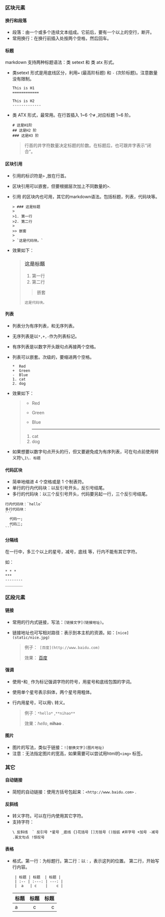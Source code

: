 ### 区块元素

#### 换行和段落

* 段落：由一个或多个连续文本组成。它前后，要有一个以上的空行，断开。
* 常用换行：在换行前插入处按两个空格，然后回车。

#### 标题

markdown 支持两种标题语法：类 setext 和 类 atx 形式。

* 类setext 形式是用底线区分，利用`=`  (最高阶标题)  和 `-` (次阶标题)。注意数量 没有限制。

  ```shell
  This is H1
  ============

  This is H2
  -------------
  ```

* 类 ATX 形式，最常用。在行首插入 1~6 个`#` ,对应标题 1~6 阶。

  ```shell
  # 这是H1阶
  ## 这是H2 阶
  ### 这是H3 阶
  ```

  > 行首的井字符数量决定标题的阶数。在标题后，也可跟井字表示“闭合”。

#### 区块引用

* 引用的标识符是`>` ,放在行首。

* 区块引用可以嵌套，但要根据层次加上不同数量的`>`.

* 引用 的区块内也可用，其它的markdown语法。包括标题，列表，代码块等。

  ```shell
  > ### 这是标题
  >
  >1. 第一行
  >2. 第二行
  >
  >> 嵌套
  >
  > `这是代码块。`
  ```

* 效果如下：

  > ### 这是标题
  >
  > 1. 第一行
  > 2. 第二行
  >
  > > 嵌套
  >
  > `这是代码块。`

#### 列表

* 列表分为有序列表，和无序列表。

* 无序列表是以`*,+,-`作为列表标记。

* 有序列表是以数字开头跟句点再接两个空格。

* 列表可以嵌套。次级的，要缩进两个空格。

  ```shell
  *  Red
  +  Green
  -  Blue
  1. cat
  2. dog
  ```

* 效果如下：

  > *  Red
  > +  Green
  > -  Blue
  >
  >    ------------
  > 1. cat
  > 2. dog

* 如果想要以数字句点开头的行，但又要避免成为有序列表，可在句点前使用转义符`\`,`1\. 标题`

#### 代码区块

* 简单地缩进 4 个空格或是 1 个制表符。
* 单行的行内代码块：以反引号开头，反引号结尾。
* 多行的代码块：以三个反引号开头，代码要另起一行，三个反引号结尾。

```shell
行内代码块：`hello`
多行代码块：
​```
  代码一;
  代码二;
​```
```

#### 分隔线

在一行中，多三个以上的星号，减号，底线 等，行内不能有其它字符。

如：

```shell
* * *
***
--------
________
```

### 区段元素

#### 链接

* 常用的行内式链接，写法：`[链接文字](链接地址)`。

* 链接地址也可写相对路径：表示到本主机的资源。如：`[nice](static/nice.jpg)`

  > 例子：` [百度](http://www.baidu.com)`
  >
  > 效果： [百度](http://www.baidu.com)

#### 强调

* 使用`*`和`_` 作为标记强调字符的符号，用星号和底线包围的字词。

* 使用单个星号表示斜体，两个星号用粗体。

* 行内用星号，可以用`\` 转义。

  > 例子：`*hello*` ,`**nihao**`
  >
  > 效果：*hello*, **nihao** .

#### 图片

* 图片的写法，类似于链接：`![替换文字](图片地址)`
* 注意：无法指定图片的宽高，如果需要可以尝试用html的`<img>` 标签。

### 其它

#### 自动链接

* 简短的自动链接：使用方括号包起来：`<http://www.baidu.com>` .

#### 反斜线

* 转义字符。可以在行内使用其它字符。
* 支持字符：
  ```
  \ 反斜线  ` 反引号 *星号 _底线 {}花括号 []方括号 ()括弧 #井字号 +加号 -减号 .英文句点 !惊叹号 
  ```

#### 表格

* 格式。第一行：为标题行。第二行：以`：`，表示这列的位置。 第二行，开始写行内容。

  ```
   | 标题 | 标题  | 标题 |
   | :-- | :---: | ---: |
   |  a   | c    |    c |
  ```

  | 标题   |  标题  |   标题 |
  | :--- | :--: | ---: |
  | a    |  c   |    c |

  ​


